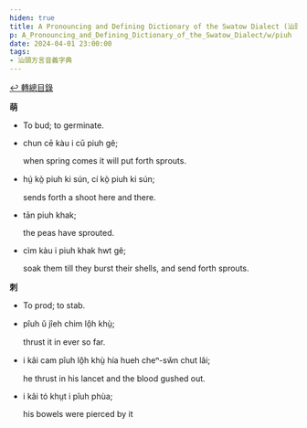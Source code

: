 ```yaml
---
hiden: true
title: A Pronouncing and Defining Dictionary of the Swatow Dialect (汕頭方言音義字典) / piuh
p: A_Pronouncing_and_Defining_Dictionary_of_the_Swatow_Dialect/w/piuh
date: 2024-04-01 23:00:00
tags: 
- 汕頭方言音義字典
---
```


[↩️ 轉總目錄](/A_Pronouncing_and_Defining_Dictionary_of_the_Swatow_Dialect)


**萌**
- To bud; to germinate.

- chun cē kàu i cū piuh gê;

  when spring comes it will put forth sprouts.

- hṳ́ kò̤ piuh ki sún, cí kò̤ piuh ki sún;

  sends forth a shoot here and there.

- tān piuh khak;

  the peas have sprouted.

- cìm kàu i piuh khak hwt gê;

  soak them till they burst their shells, and send forth sprouts.

**刺**
- To prod; to stab.

- pîuh ŭ jîeh chim lô̤h khṳ̀;

  thrust it in ever so far.

- i kâi cam pîuh lô̤h khṳ̀ hía hueh cheⁿ-sw̆n chut lâi;

  he thrust in his lancet and the blood gushed out.

- i kâi tó khṳt i pîuh phùa;

  his bowels were pierced by it